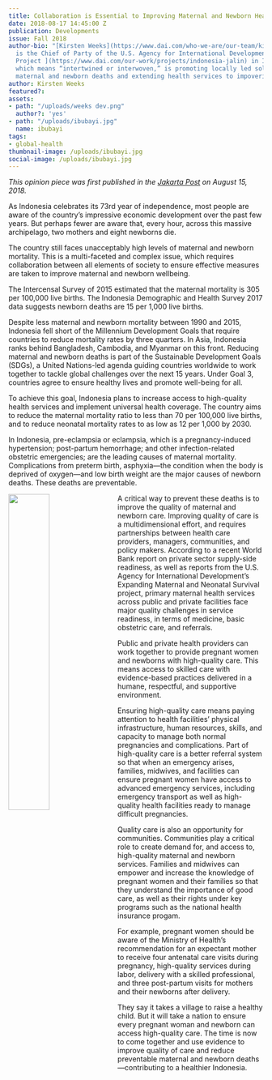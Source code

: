 ```yaml
---
title: Collaboration is Essential to Improving Maternal and Newborn Health in Indonesia
date: 2018-08-17 14:45:00 Z
publication: Developments
issue: Fall 2018
author-bio: "[Kirsten Weeks](https://www.dai.com/who-we-are/our-team/kirsten-weeks)
  is the Chief of Party of the U.S. Agency for International Development-funded [Jalin
  Project ](https://www.dai.com/our-work/projects/indonesia-jalin) in Indonesia. Jalin,
  which means “intertwined or interwoven,” is promoting locally led solutions to preventing
  maternal and newborn deaths and extending health services to impoverished areas."
author: Kirsten Weeks
featured?: 
assets:
- path: "/uploads/weeks dev.png"
  author?: 'yes'
- path: "/uploads/ibubayi.jpg"
  name: ibubayi
tags:
- global-health
thumbnail-image: /uploads/ibubayi.jpg
social-image: /uploads/ibubayi.jpg
---
```


*This opinion piece was first published in the [Jakarta Post](http://www.thejakartapost.com/) on August 15, 2018.* 

As Indonesia celebrates its 73rd year of independence, most people are aware of the country’s impressive economic development over the past few years. But perhaps fewer are aware that, every hour, across this massive archipelago, two mothers and eight newborns die. 





The country still faces unacceptably high levels of maternal and newborn mortality. This is a multi-faceted and complex issue, which requires collaboration between all elements of society to ensure effective measures are taken to improve maternal and newborn wellbeing.

The Intercensal Survey of 2015 estimated that the maternal mortality is 305 per 100,000 live births. The Indonesia Demographic and Health Survey 2017 data suggests newborn deaths are 15 per 1,000 live births. 

Despite less maternal and newborn mortality between 1990 and 2015, Indonesia fell short of the Millennium Development Goals that require countries to reduce mortality rates by three quarters. In Asia, Indonesia ranks behind Bangladesh, Cambodia, and Myanmar on this front. Reducing maternal and newborn deaths is part of the Sustainable Development Goals (SDGs), a United Nations-led agenda guiding countries worldwide to work together to tackle global challenges over the next 15 years. Under Goal 3, countries agree to ensure healthy lives and promote well-being for all. 

To achieve this goal, Indonesia plans to increase access to high-quality health services and implement universal health coverage. The country aims to reduce the maternal mortality ratio to less than 70 per 100,000 live births, and to reduce neonatal mortality rates to as low as 12 per 1,000 by 2030.

In Indonesia, pre-eclampsia or eclampsia, which is a pregnancy-induced hypertension; post-partum hemorrhage; and other infection-related obstetric emergencies; are the leading causes of maternal mortality. Complications from preterm birth, asphyxia—the condition when the body is deprived of oxygen—and low birth weight are the major causes of newborn deaths. These deaths are preventable. 

<img src="/uploads/ibubayi.jpg" style="width: 40%; float: left;  margin-right: 1em;" />

A critical way to prevent these deaths is to improve the quality of maternal and newborn care. Improving quality of care is a multidimensional effort, and requires partnerships between health care providers, managers, communities, and policy makers. According to a recent World Bank report on private sector supply-side readiness, as well as reports from the U.S. Agency for International Development’s Expanding Maternal and Neonatal Survival project, primary maternal health services across public and private facilities face major quality challenges in service readiness, in terms of medicine, basic obstetric care, and referrals.

Public and private health providers can work together to provide pregnant women and newborns with high-quality care. This means access to skilled care with evidence-based practices delivered in a humane, respectful, and supportive environment. 

Ensuring high-quality care means paying attention to health facilities’ physical infrastructure, human resources, skills, and capacity to manage both normal pregnancies and complications. Part of high-quality care is a better referral system so that when an emergency arises, families, midwives, and facilities can ensure pregnant women have access to advanced emergency services, including emergency transport as well as high-quality health facilities ready to manage difficult pregnancies. 

Quality care is also an opportunity for communities. Communities play a critical role to create demand for, and access to, high-quality maternal and newborn services. Families and midwives can empower and increase the knowledge of pregnant women and their families so that they understand the importance of good care, as well as their rights under key programs such as the national health insurance progam. 

For example, pregnant women should be aware of the Ministry of Health’s recommendation for an expectant mother to receive four antenatal care visits during pregnancy, high-quality services during labor, delivery with a skilled professional, and three post-partum visits for mothers and their newborns after delivery.

They say it takes a village to raise a healthy child. But it will take a nation to ensure every pregnant woman and newborn can access high-quality care. The time is now to come together and use evidence to improve quality of care and reduce preventable maternal and newborn deaths—contributing to a healthier Indonesia.
